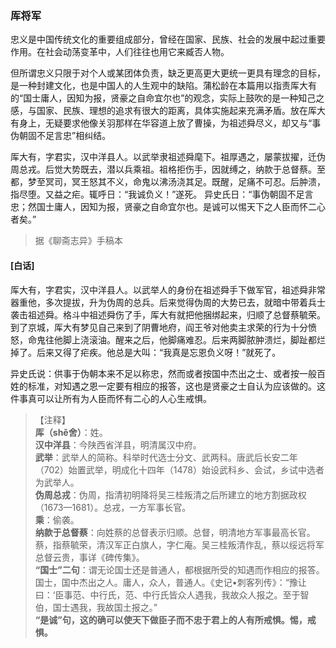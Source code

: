 <script type="text/javascript">
    var head = document.getElementsByTagName('head')[0];
    cssURL = '/public/liao.css';
    linkTag = document.createElement('link');
    linkTag.href = cssURL;
    linkTag.setAttribute('type','text/css');
    linkTag.setAttribute('rel','stylesheet');
    head.appendChild(linkTag);
</script>
### 厍将军

忠义是中国传统文化的重要组成部分，曾经在国家、民族、社会的发展中起过重要作用。在社会动荡变革中，人们往往也用它来臧否人物。

但所谓忠义只限于对个人或某团体负责，缺乏更高更大更统一更具有理念的目标，是一种封建文化，也是中国人的人生观中的缺陷。蒲松龄在本篇用以指责厍大有的“国士庸人，因知为报，贤豪之自命宜尔也”的观念，实际上鼓吹的是一种知己之感，与国家、民族、理想的追求有很大的距离，具体实施起来充满矛盾。放在厍大有身上，无疑要求他像关羽那样在华容道上放了曹操，为祖述舜尽义，却又与“事伪朝固不足言忠”相纠结。

厍大有，字君实，汉中洋县人。以武举隶祖述舜麾下。祖厚遇之，屡蒙拔擢，迁伪周总戎。后觉大势既去，潜以兵乘祖。祖格拒伤手，因就缚之，纳款于总督蔡。至都，梦至冥司，冥王怒其不义，命鬼以沸汤浇其足。既醒，足痛不可忍。后肿溃，指尽堕。又益之疟。辄呼日：“我诚负义！”遂死。
异史氏日：“事伪朝固不足言忠；然国士庸人，因知为报，贤豪之自命宜尔也。是诚可以惕天下之人臣而怀二心者矣。”

</section>

> 据《聊斋志异》手稿本

#### [白话]
<aside>

厍大有，字君实，汉中洋县人。以武举人的身份在祖述舜手下做军官，祖述舜非常器重他，多次提拔，升为伪周的总兵。后来觉得伪周的大势已去，就暗中带着兵士袭击祖述舜。格斗中祖述舜伤了手，厍大有就把他捆绑起来，归顺了总督蔡毓荣。到了京城，厍大有梦见自己来到了阴曹地府，阎王爷对他卖主求荣的行为十分愤怒，命鬼往他脚上浇滚油。醒来之后，他脚痛难忍。后来两脚脓肿溃烂，脚趾都烂掉了。后来又得了疟疾。他总是大叫：“我真是忘恩负义呀！”就死了。

异史氏说：供事于伪朝本来不足以称忠，然而或者按国中杰出之士、或者按一般百姓的标准，对知遇之恩一定要有相应的报答，这也是贤豪之士自认为应该做的。这件事真可以让所有为人臣而怀有二心的人心生戒惧。

</aside>

> 【注释】  
<b>厍（shě舍）</b>：姓。  
<b>汉中洋县</b>：今陕西省洋县，明清属汉中府。  
<b>武举</b>：武举人的简称。科举时代选士分文、武两科。唐武后长安二年（702）始置武举，明成化十四年（1478）始设武科乡、会试，乡试中选者为武举人。  
<b>伪周总戎</b>：伪周，指清初明降将吴三桂叛清之后所建立的地方割据政权（1673—1681）。总戎，一方军事长官。  
<b>乘</b>：偷袭。  
<b>纳款于总督蔡</b>：向姓蔡的总督表示归顺。总督，明清地方军事最高长官。蔡，指蔡毓荣，清汉军正白旗人，字仁庵。吴三桂叛清作乱，蔡以绥远将军总督云贵，事详《碑传集》。  
<b>“国士”二句</b>：谓无论国士还是普通人，都根据所受的知遇而作相应的报答。国士，国中杰出之人。庸人，众人，普通人。《史记•刺客列传》：“豫让曰：‘臣事范、中行氏，范、中行氏皆众人遇我，我故众人报之。至于智伯，国士遇我，我故国土报之。”  
<b>“是诚”句，这的确可以使天下做臣子而不忠于君上的人有所戒惧。惕，戒惧。  
